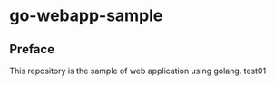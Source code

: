 # go-webapp-sample



## Preface
This repository is the sample of web application using golang.
test01
